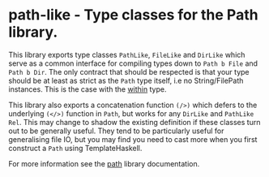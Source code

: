 # path-like - Type classes for the Path library.

This library exports type classes `PathLike`, `FileLike` and `DirLike` which serve as a
common interface for compiling types down to `Path b File` and `Path b Dir`.
The only contract that should be respected is that your type should be at least
as strict as the `Path` type itself, i.e no String/FilePath instances. This is
the case with the [within](https://hackage.haskell.org/package/within) type.

This library also exports a concatenation function `(/>)` which defers to the
underlying `(</>)` function in `Path`, but works for any `DirLike` and
`PathLike Rel`. This may change to shadow the existing definition if these
classes turn out to be generally useful. They tend to be particularly useful for
generalising file IO, but you may find you need to cast more when you first
construct a `Path` using TemplateHaskell.

For more information see the [path](https://hackage.haskell.org/package/path)
library documentation.
